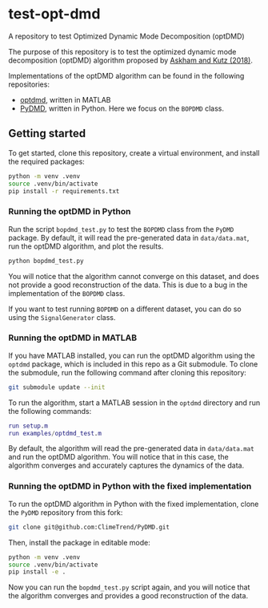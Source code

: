 # test-opt-dmd
A repository to test Optimized Dynamic Mode Decomposition (optDMD)

The purpose of this repository is to test the optimized dynamic mode decomposition (optDMD) algorithm proposed by [Askham and Kutz (2018)](https://epubs.siam.org/doi/10.1137/M1124176).

Implementations of the optDMD algorithm can be found in the following repositories:

- [optdmd](https://github.com/duqbo/optdmd), written in MATLAB
- [PyDMD](https://github.com/PyDMD/PyDMD), written in Python. Here we focus on the `BOPDMD` class.

## Getting started

To get started, clone this repository, create a virtual environment, and install the required packages:

```bash
python -m venv .venv
source .venv/bin/activate
pip install -r requirements.txt
```

### Running the optDMD in Python

Run the script `bopdmd_test.py` to test the `BOPDMD` class from the `PyDMD` package. By default, it will read the pre-generated data in `data/data.mat`, run the optDMD algorithm, and plot the results.

```bash
python bopdmd_test.py
```

You will notice that the algorithm cannot converge on this dataset, and does not provide a good reconstruction of the data. This is due to a bug in the implementation of the `BOPDMD` class.

If you want to test running `BOPDMD` on a different dataset, you can do so using the `SignalGenerator` class.

### Running the optDMD in MATLAB

If you have MATLAB installed, you can run the optDMD algorithm using the `optdmd` package, which is included in this repo as a Git submodule. To clone the submodule, run the following command after cloning this repository:

```bash
git submodule update --init
```

To run the algorithm, start a MATLAB session in the `optdmd` directory and run the following commands:

```matlab
run setup.m
run examples/optdmd_test.m
```

By default, the algorithm will read the pre-generated data in `data/data.mat` and run the optDMD algorithm. You will notice that in this case, the algorithm converges and accurately captures the dynamics of the data.

### Running the optDMD in Python with the fixed implementation

To run the optDMD algorithm in Python with the fixed implementation, clone the `PyDMD` repository from this fork:

```bash
git clone git@github.com:ClimeTrend/PyDMD.git
```

Then, install the package in editable mode:

```bash
python -m venv .venv
source .venv/bin/activate
pip install -e .
```

Now you can run the `bopdmd_test.py` script again, and you will notice that the algorithm converges and provides a good reconstruction of the data.
